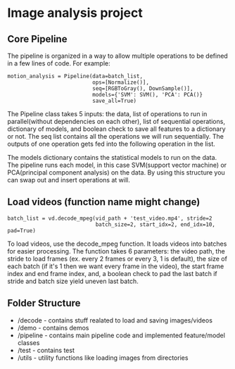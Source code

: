 # Image analysis project

## Core Pipeline
The pipeline is organized in a way to allow multiple operations to be defined in a few lines of code. For example:

```
motion_analysis = Pipeline(data=batch_list,
                           ops=[Normalize()],
                           seq=[RGBToGray(), DownSample()],
                           models={'SVM': SVM(), 'PCA': PCA()}
                           save_all=True)
```

The Pipeline class takes 5 inputs: the data, list of operations to run in parallel(without dependencies on each other), list of sequential operations, dictionary of models, and boolean check to save all features to a dictionary or not. The seq list contains all the operations we will run sequentially. The outputs of one operation gets fed into the following operation in the list.  

The models dictionary contains the statistical models to run on the data. The pipeline runs each model, in this case SVM(support vector machine) or PCA(principal component analysis) on the data. By using this structure you can swap out and insert operations at will.


## Load videos (function name might change)

```
batch_list = vd.decode_mpeg(vid_path + 'test_video.mp4', stride=2
                            batch_size=2, start_idx=2, end_idx=10, pad=True)
```

To load videos, use the decode_mpeg function. It loads videos into batches for easier processing. The function takes 6 parameters: the video path, the stride to load frames (ex. every 2 frames or every 3, 1 is default), the size of each batch (if it's 1 then we want every frame in the video), the start frame index and end frame index, and, a boolean check to pad the last batch if stride and batch size yield uneven last batch.

## Folder Structure

* /decode - contains stuff realated to load and saving images/videos
* /demo - contains demos
* /pipeline - contains main pipeline code and implemented  feature/model classes
* /test - contains test
* /utils - utility functions like loading images from directories